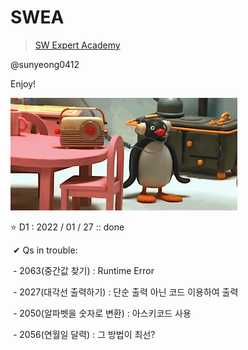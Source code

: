 # SWEA

> [SW Expert Academy](https://swexpertacademy.com/main/main.do)

@sunyeong0412

Enjoy!

![image-20220121030502782](README.assets/image-20220121030502782.png)



⭐ D1 : 2022 / 01 / 27 :: done

​	✔ Qs in trouble: 

​			- 2063(중간값 찾기) : Runtime Error

​			- 2027(대각선 출력하기) : 단순 출력 아닌 코드 이용하여 출력

​			- 2050(알파벳을 숫자로 변환) : 아스키코드 사용

​			- 2056(연월일 달력) : 그 방법이 최선?